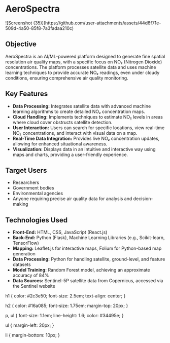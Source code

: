 <h1>AeroSpectra</h1>
![Screenshot (35)](https://github.com/user-attachments/assets/44d6f71e-509d-4a50-85f8-7a3fadaa210c)

<h2>Objective</h2>
<p>AeroSpectra is an AI/ML-powered platform designed to generate fine spatial resolution air quality maps, with a specific focus on NO₂ (Nitrogen Dioxide) concentrations. The platform processes satellite data and uses machine learning techniques to provide accurate NO₂ readings, even under cloudy conditions, ensuring comprehensive air quality monitoring.</p>

<h2>Key Features</h2>
<ul>
  <li><strong>Data Processing:</strong> Integrates satellite data with advanced machine learning algorithms to create detailed NO₂ concentration maps.</li>
  <li><strong>Cloud Handling:</strong> Implements techniques to estimate NO₂ levels in areas where cloud cover obstructs satellite detection.</li>
  <li><strong>User Interaction:</strong> Users can search for specific locations, view real-time NO₂ concentrations, and interact with visual data on a map.</li>
  <li><strong>Real-Time Data Integration:</strong> Provides live NO₂ concentration updates, allowing for enhanced situational awareness.</li>
  <li><strong>Visualization:</strong> Displays data in an intuitive and interactive way using maps and charts, providing a user-friendly experience.</li>
</ul>

<h2>Target Users</h2>
<ul>
  <li>Researchers</li>
  <li>Government bodies</li>
  <li>Environmental agencies</li>
  <li>Anyone requiring precise air quality data for analysis and decision-making</li>
</ul>

<h2>Technologies Used</h2>
<ul>
  <li><strong>Front-End:</strong> HTML, CSS, JavaScript (React.js)</li>
  <li><strong>Back-End:</strong> Python (Flask), Machine Learning Libraries (e.g., Scikit-learn, TensorFlow)</li>
  <li><strong>Mapping:</strong> Leaflet.js for interactive maps, Folium for Python-based map generation</li>
  <li><strong>Data Processing:</strong> Python for handling satellite, ground-level, and feature datasets</li>
  <li><strong>Model Training:</strong> Random Forest model, achieving an approximate accuracy of 84%</li>
  <li><strong>Data Sources:</strong> Sentinel-5P satellite data from Copernicus, accessed via the Sentinel website</li>
</ul>
h1 {
  color: #2c3e50;
  font-size: 2.5em;
  text-align: center;
}

h2 {
  color: #16a085;
  font-size: 1.75em;
  margin-top: 20px;
}

p, ul {
  font-size: 1.1em;
  line-height: 1.6;
  color: #34495e;
}

ul {
  margin-left: 20px;
}

li {
  margin-bottom: 10px;
}

